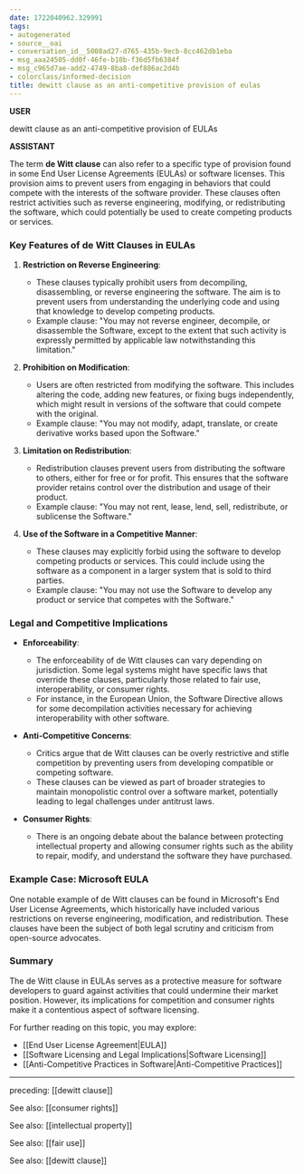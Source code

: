 ```yaml
---
date: 1722040962.329991
tags:
- autogenerated
- source__oai
- conversation_id__5008ad27-d765-435b-9ecb-8cc462db1eba
- msg_aaa24505-dd0f-46fe-b10b-f36d5fb6384f
- msg_c965d7ae-add2-4749-8ba8-def886ac2d4b
- colorclass/informed-decision
title: dewitt clause as an anti-competitive provision of eulas
---
```


**USER**

dewitt clause as an anti-competitive provision of EULAs


**ASSISTANT**

The term **de Witt clause** can also refer to a specific type of provision found in some End User License Agreements (EULAs) or software licenses. This provision aims to prevent users from engaging in behaviors that could compete with the interests of the software provider. These clauses often restrict activities such as reverse engineering, modifying, or redistributing the software, which could potentially be used to create competing products or services.

### Key Features of de Witt Clauses in EULAs

1. **Restriction on Reverse Engineering**:
   - These clauses typically prohibit users from decompiling, disassembling, or reverse engineering the software. The aim is to prevent users from understanding the underlying code and using that knowledge to develop competing products.
   - Example clause: "You may not reverse engineer, decompile, or disassemble the Software, except to the extent that such activity is expressly permitted by applicable law notwithstanding this limitation."

2. **Prohibition on Modification**:
   - Users are often restricted from modifying the software. This includes altering the code, adding new features, or fixing bugs independently, which might result in versions of the software that could compete with the original.
   - Example clause: "You may not modify, adapt, translate, or create derivative works based upon the Software."

3. **Limitation on Redistribution**:
   - Redistribution clauses prevent users from distributing the software to others, either for free or for profit. This ensures that the software provider retains control over the distribution and usage of their product.
   - Example clause: "You may not rent, lease, lend, sell, redistribute, or sublicense the Software."

4. **Use of the Software in a Competitive Manner**:
   - These clauses may explicitly forbid using the software to develop competing products or services. This could include using the software as a component in a larger system that is sold to third parties.
   - Example clause: "You may not use the Software to develop any product or service that competes with the Software."

### Legal and Competitive Implications

- **Enforceability**:
  - The enforceability of de Witt clauses can vary depending on jurisdiction. Some legal systems might have specific laws that override these clauses, particularly those related to fair use, interoperability, or consumer rights.
  - For instance, in the European Union, the Software Directive allows for some decompilation activities necessary for achieving interoperability with other software.

- **Anti-Competitive Concerns**:
  - Critics argue that de Witt clauses can be overly restrictive and stifle competition by preventing users from developing compatible or competing software.
  - These clauses can be viewed as part of broader strategies to maintain monopolistic control over a software market, potentially leading to legal challenges under antitrust laws.

- **Consumer Rights**:
  - There is an ongoing debate about the balance between protecting intellectual property and allowing consumer rights such as the ability to repair, modify, and understand the software they have purchased.

### Example Case: Microsoft EULA

One notable example of de Witt clauses can be found in Microsoft's End User License Agreements, which historically have included various restrictions on reverse engineering, modification, and redistribution. These clauses have been the subject of both legal scrutiny and criticism from open-source advocates.

### Summary

The de Witt clause in EULAs serves as a protective measure for software developers to guard against activities that could undermine their market position. However, its implications for competition and consumer rights make it a contentious aspect of software licensing.

For further reading on this topic, you may explore:

- [[End User License Agreement|EULA]]
- [[Software Licensing and Legal Implications|Software Licensing]]
- [[Anti-Competitive Practices in Software|Anti-Competitive Practices]]


---

preceding: [[dewitt clause]]

See also: [[consumer rights]]


See also: [[intellectual property]]


See also: [[fair use]]


See also: [[dewitt clause]]